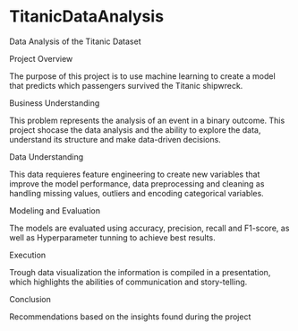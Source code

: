 # TitanicDataAnalysis
Data Analysis of the Titanic Dataset

Project Overview

The purpose of this project is to use machine learning  to create a model that predicts which passengers survived the Titanic shipwreck. 

Business Understanding 

This problem represents the analysis of an event in a binary outcome. This project shocase the data analysis and the ability to explore the data, understand its structure and make data-driven decisions. 

Data Understanding 

This data requieres feature engineering to create new variables that improve the model performance, data preprocessing and cleaning as handling missing values, outliers and encoding categorical variables. 

Modeling and Evaluation 

The models are evaluated using accuracy, precision, recall and F1-score, as well as Hyperparameter tunning to achieve best results.

Execution 

Trough data visualization the information is compiled in a presentation, which highlights the abilities of communication and story-telling. 

Conclusion

Recommendations based on the insights found during the project
